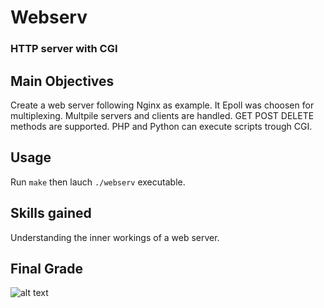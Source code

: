 # Webserv

### HTTP server with CGI

## Main Objectives
Create a web server following Nginx as example. It Epoll was choosen for multiplexing. Multpile servers and clients are handled. GET POST DELETE methods are supported. PHP and Python can execute scripts trough CGI.

## Usage
Run `make` then lauch `./webserv` executable.

## Skills gained
Understanding the inner workings of a web server.

## Final Grade

![alt text](https://i.imgur.com/uuZEdJb.png "Final grade 125/100")
